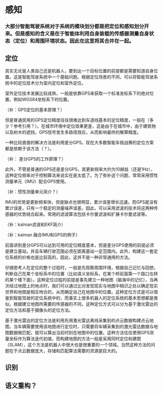 # 感知

### 大部分智能驾驶系统对于系统的模块划分都是把定位和感知划分开来。但是感知的含义是在于智能体利用自身装载的传感器测量自身状态（定位）和周围环境状态。因此在这里将其合并在一起。

## 定位

其实无论是人类自己还是机器人，要到达一个目标位置的前提都是需要知道自身位置。这是智能驾驶系统中一个基础问题。根据定位场景的不同，可以将智能驾驶系统中的定位技术分为室内定位和室外定位。

室外定位技术发展比较成熟，一般是依靠GPS来获取一个标准坐标系下的绝对位置，例如WGS84坐标系下的位置。

（补：GPS定位的基本原理？）

但是普通民用的GPS定位精度往往很难达到车道线基本的定位精度，一般在（多少？参考引用？）。在城市环境中定位效果更差，这是由于在城市中，由于建筑物以及树木的遮挡，GPS信号发生多路径效应，从而影响最终的解算精度。

一种比较直接的解决方法是利用差分GPS。现在大多数智能车挑战赛的定位方案都是依赖于该方法（？）。

（补： 差分GPS的工作原理？）

此外，不管是普通的GPS还是差分GPS，其更新频率大约为10赫兹（还是1Hz），这种定位频率对于控制算法来说实在是太低了。为了弥补这个问题，常常采用惯性测量单元（IMU）配合GPS使用。

（补：惯性测量单元简介？）

IMU的优势是更新频率快，但是缺点也很明显，累计误差增长迅速。而GPS是没有累计误差，只有一个稳定的测量噪声误差。因此，可以采用滤波的技术将这两种传感器的优势结合起来。常用的滤波算法包括卡尔曼滤波和扩展卡尔曼滤波等。

（补：kalman滤波和EKF简介）

（补：kalman 融合IMU和GPS的例子）

前面讲到差分GPS可以达到可用的定位精度基本，但是差分GPS使用的前提必须是建立基站，并且车辆行驶范围必须在距离基站一定范围内。此外，构建这一套定位系统的价格也是比较高的，因此，这并不是一种非常通用的方法。

仔细思考人在定位的整个过程时，一般是先观察周围环境，根据自己记忆与回想，判断自己在某个坐标系中的位置（比如语义坐标系，在某个桥前面第一个路口左转的某个楼下面）。这种定位过程的前提是事先建立一种地图（脑海中的记忆），当再次经过地图上的地点时，我们可以通过比对发现现实与地图中相识之处以确定现实世界和地图是相互吻合的，从而确定自己在地图中的位置。这种定位方式是可以借鉴到智能驾驶的定位系统中的，而事实上很多机器人的定位系统的基本思想都是类似。根据建立地图所需要的传感器的不同，这种定位方式可以分为基于激光雷达的定位方法和基于摄像头的定位方法。

基于激光雷达的定位方法是利用先用激光雷达离线采集到的点云数据构建点云地图，当车辆需要使用该地图进行定位时，只需要将车辆采集到的激光雷达数据与地图数据做匹配，就可以算出当前时刻在地图中的位置。这种方法往往使用GPS测量坐标作为算法迭代初值，而构建地图的方法一般是采用同时定位和建图（SLAM），这个方法是机器人中很大也是很重要的一个领域。当然这种方法的问题在于点云数据庞大，存储和匹配算法需要的资源是巨大的。

## 识别

## 语义重构？



